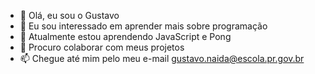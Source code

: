 - 👋 Olá, eu sou o Gustavo 
- 👀 Eu sou interessado em aprender mais sobre programação
- 🌱 Atualmente estou aprendendo JavaScript e Pong
- 💞️ Procuro colaborar com meus projetos 
- 📫 Chegue até mim pelo meu e-mail gustavo.naida@escola.pr.gov.br
